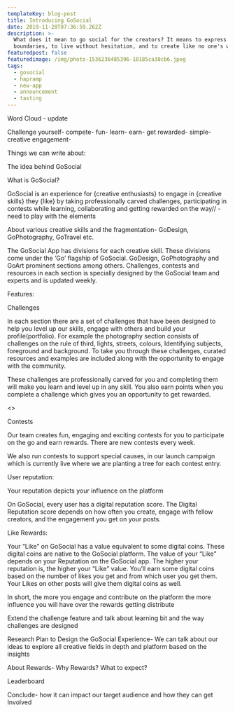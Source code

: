 ```yaml
---
templateKey: blog-post
title: Introducing GoSocial
date: 2019-11-28T07:36:59.262Z
description: >-
  What does it mean to go social for the creators? It means to express without
  boundaries, to live without hesitation, and to create like no one's watching.
featuredpost: false
featuredimage: /img/photo-1536236485396-10185ca38cb6.jpeg
tags:
  - gosocial
  - hapramp
  - new-app
  - announcement
  - tasting
---
```

Word Cloud - update

Challenge yourself- compete- fun- learn- earn- get rewarded- simple-creative engagement- 

Things we can write about:

The idea behind GoSocial

What is GoSocial?

GoSocial is an experience for {creative enthusiasts} to engage in {creative skills} they {like} by taking professionally carved challenges, participating in contests while learning, collaborating and getting rewarded on the way//    -need to play with the elements 

About various creative skills and the fragmentation- GoDesign, GoPhotography, GoTravel etc.

The GoSocial App has divisions for each creative skill. These divisions come under the ‘Go’ flagship of GoSocial. GoDesign, GoPhotography and GoArt prominent sections among others. Challenges, contests and resources in each section is specially designed by the GoSocial team and experts and is updated weekly. 

Features:

Challenges

In each section there are a set of challenges that have been designed to help you level up our skills, engage with others and build your profile(portfolio). For example the photography section consists of challenges on the rule of third, lights, streets, colours, Identifying subjects, foreground and background. To take you through these challenges, curated resources and examples are included along with the opportunity to engage with the community. 

These challenges are professionally carved for you and completing them will make you learn and level up in any skill. You also earn points when you complete a challenge which gives you an opportunity to get rewarded. 

<<Include example challenges>>

Contests

Our team creates fun, engaging and exciting contests for you to participate on the go and earn rewards. There are new contests every week. 

We also run contests to support special causes, in our launch campaign which is currently live where we are planting a tree for each contest entry. 

User reputation:

Your reputation depicts your influence on the platform 

On GoSocial, every user has a digital reputation score. The Digital Reputation score depends on how often you create, engage with fellow creators, and the engagement you get on your posts.

Like Rewards:

Your “Like” on GoSocial has a value equivalent to some digital coins. These digital coins are native to the GoSocial platform. The value of your “Like” depends on your Reputation on the GoSocial app. The higher your reputation is, the higher your “Like” value. You’ll earn some digital coins based on the number of likes you get and from which user you get them. Your Likes on other posts will give them digital coins as well. 

In short, the more you engage and contribute on the platform the more influence you will have over the rewards getting distribute

Extend the challenge feature and talk about learning bit and the way challenges are designed

Research Plan to Design the GoSocial Experience- We can talk about our ideas to explore all creative fields in depth and  platform based on the insights

About Rewards- Why Rewards? What to expect?

Leaderboard

Conclude- how it can impact our target audience and how they can get Involved
